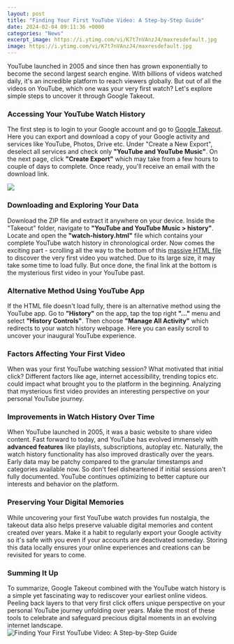 ```yaml
---
layout: post
title: "Finding Your First YouTube Video: A Step-by-Step Guide"
date: 2024-02-04 09:11:36 +0000
categories: "News"
excerpt_image: https://i.ytimg.com/vi/K7t7nVAnzJ4/maxresdefault.jpg
image: https://i.ytimg.com/vi/K7t7nVAnzJ4/maxresdefault.jpg
---
```


YouTube launched in 2005 and since then has grown exponentially to become the second largest search engine. With billions of videos watched daily, it's an incredible platform to reach viewers globally. But out of all the videos on YouTube, which one was your very first watch? Let's explore simple steps to uncover it through Google Takeout.
### Accessing Your YouTube Watch History
The first step is to login to your Google account and go to [Google Takeout](https://takeout.google.com/). Here you can export and download a copy of your Google activity and services like YouTube, Photos, Drive etc. 
Under "Create a New Export", deselect all services and check only **"YouTube and YouTube Music"**. On the next page, click **"Create Export"** which may take from a few hours to couple of days to complete. Once ready, you'll receive an email with the download link. 

![](https://i.ytimg.com/vi/w25FNPlnXXQ/maxresdefault.jpg)
### Downloading and Exploring Your Data 
Download the ZIP file and extract it anywhere on your device. Inside the "Takeout" folder, navigate to **"YouTube and YouTube Music > history"**. Locate and open the **"watch-history.html"** file which contains your complete YouTube watch history in chronological order. 
Now comes the exciting part - scrolling all the way to the bottom of this [massive HTML file](https://store.fi.io.vn/xmas-holiday-dog-lover-funny-scottish-terrier-christmas-tree-2) to discover the very first video you watched. Due to its large size, it may take some time to load fully. But once done, the final link at the bottom is the mysterious first video in your YouTube past.
### Alternative Method Using YouTube App
If the HTML file doesn't load fully, there is an alternative method using the YouTube app. Go to **"History"** on the app, tap the top right **"..."** menu and select **"History Controls"**. Then choose **"Manage All Activity"** which redirects to your watch history webpage. Here you can easily scroll to uncover your inaugural YouTube experience.
### Factors Affecting Your First Video 
When was your first YouTube watching session? What motivated that initial click? Different factors like age, internet accessibility, trending topics etc. could impact what brought you to the platform in the beginning. Analyzing that mysterious first video provides an interesting perspective on your personal YouTube journey.
### Improvements in Watch History Over Time
When YouTube launched in 2005, it was a basic website to share video content. Fast forward to today, and YouTube has evolved immensely with **advanced features** like playlists, subscriptions, autoplay etc. Naturally, the watch history functionality has also improved drastically over the years. 
Early data may be patchy compared to the granular timestamps and categories available now. So don't feel disheartened if initial sessions aren't fully documented. YouTube continues optimizing to better capture our interests and behavior on the platform.
### Preserving Your Digital Memories
While uncovering your first YouTube watch provides fun nostalgia, the takeout data also helps preserve valuable digital memories and content created over years. Make it a habit to regularly export your Google activity so it's safe with you even if your accounts are deactivated someday. Storing this data locally ensures your online experiences and creations can be revisited for years to come.
### Summing It Up
To summarize, Google Takeout combined with the YouTube watch history is a simple yet fascinating way to rediscover your earliest online videos. Peeling back layers to that very first click offers unique perspective on your personal YouTube journey unfolding over years. Make the most of these tools to celebrate and safeguard precious digital moments in an evolving internet landscape.
![Finding Your First YouTube Video: A Step-by-Step Guide](https://i.ytimg.com/vi/K7t7nVAnzJ4/maxresdefault.jpg)